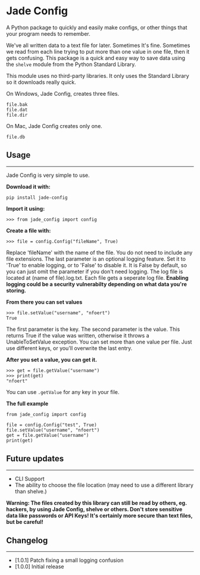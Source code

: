# Jade Config
A Python package to quickly and easily make configs, or other things that your program needs to remember.

We've all written data to a text file for later. Sometimes It's fine. Sometimes we read from each line trying to put more than one value in one file, then it gets confusing. This package is a quick and easy way to save data using the `shelve` module from the Python Standard Library.

This module uses no third-party libraries. It only uses the Standard Library so it downloads really quick.

On Windows, Jade Config, creates three files.
```
file.bak
file.dat
file.dir
```
On Mac, Jade Config creates only one.
```
file.db
```

## Usage
<hr>
Jade Config is very simple to use.

**Download it with:**
```
pip install jade-config
```

**Import it using:**
```
>>> from jade_config import config
```

**Create a file with:**
```
>>> file = config.Config("fileName", True)
```
Replace 'fileName' with the name of the file. You do not need to include any file extensions. The last parameter is an optional logging feature. Set it to 'True' to enable logging, or to 'False' to disable it. It is False by default, so you can just omit the parameter if you don't need logging. The log file is located at (name of file).log.txt. Each file gets a seperate log file. **Enabling logging could be a security vulnerabilty depending on what data you're storing.**

**From there you can set values**
```
>>> file.setValue("username", "nfoert")
True
```
The first parameter is the key. The second parameter is the value. This returns True if the value was written, otherwise it throws a UnableToSetValue exception.
You can set more than one value per file. Just use different keys, or you'll overwrite the last entry.

**After you set a value, you can get it.**
```
>>> get = file.getValue("username")
>>> print(get)
"nfoert"
```
You can use `.getValue` for any key in your file.

**The full example**
```
from jade_config import config

file = config.Config("test", True)
file.setValue("username", "nfoert")
get = file.getValue("username")
print(get)
```

## Future updates
<hr>

<ul>
  <li>CLI Support</li>
  <li>The ability to choose the file location (may need to use a different library than shelve.)</li>
</ul>

**Warning: The files created by this library can still be read by others, eg. hackers, by using Jade Config, shelve or others. Don't store sensitive data like passwords or API Keys! It's certainly more secure than text files, but be careful!**

## Changelog
<hr>

- [1.0.1] Patch fixing a small logging confusion
- [1.0.0] Initial release
